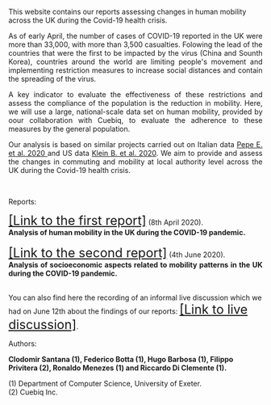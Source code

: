 This website contains our reports assessing changes in human mobility across the UK during the Covid-19 health crisis.

<div style="text-align: justify">
As of early April, the number of cases of COVID-19 reported in the UK were more than 33,000, with more than 3,500 casualties.
Folowing the lead of the countries that were the first to be impacted by the virus (China and Sounth Korea), countries around the world are limiting people's movement and implementing restriction measures to increase social distances and contain the spreading of the virus.

A key indicator to evaluate the effectiveness of these restrictions and assess the compliance of the population is the reduction in mobility. Here, we will use a large, national-scale data set on human mobility, provided by oour collaboration with Cuebiq, to evaluate the adherence to these measures by the general population.

Our analysis is based on similar projects carried out on Italian data 
<a href="https://doi.org/10.1101/2020.03.22.20039933"> Pepe E. et al. 2020 </a>  and US data
 <a href="https://www.mobs-lab.org/uploads/6/7/8/7/6787877/assessing_mobility_changes_in_the_united_states_during_the_covid_19_outbreak.pdf"> Klein B. et al. 2020</a>. We aim to provide and assess the changes in commuting and mobility at local authority level across the UK during the Covid-19 health crisis.
</div>
<br>


Reports:


<div style="text-align: justify">
<a href="./First-report.html" style="font-size:25px;">[Link to the first report]</a> (8th April 2020).
</div>
<div style="text-align: justify">
<strong>Analysis of human mobility in the UK during the COVID-19 pandemic.</strong>
</div>

<br>
<div style="text-align: justify">
<a href="./Second-report.html" style="font-size:25px;">[Link to the second report]</a> (4th June 2020).
</div>
<div style="text-align: justify">
<strong>Analysis of socioeconomic aspects related to mobility patterns in the UK during the COVID-19 pandemic.</strong>
</div>
<br> 

You can also find here the recording of an informal live discussion which we had on June 12th about the findings of our reports:
<a href="https://www.youtube.com/watch?v=aMLsLJQ8G2Y" style="font-size:25px;"> [Link to live discussion]</a>.
 
Authors:

**Clodomir Santana (1), Federico Botta (1), Hugo Barbosa (1), Filippo Privitera (2), Ronaldo Menezes (1) and Riccardo Di Clemente (1).**

(1) Department of Computer Science, University of Exeter.
<br>
(2) Cuebiq Inc.
 



<!--<figure class="image" align="center">
<img src="_site/cuebiq_logo.jpg">
</figure>-->
